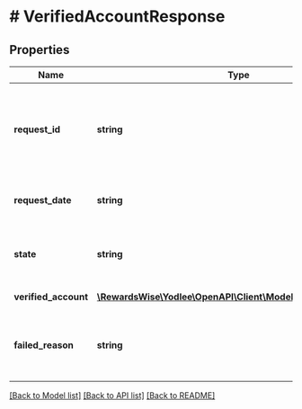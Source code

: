 # # VerifiedAccountResponse

## Properties

Name | Type | Description | Notes
------------ | ------------- | ------------- | -------------
**request_id** | **string** | The unique identifier for the verification request that returns contextual data | [optional] [readonly]
**request_date** | **string** | The date of the verification request | [optional] [readonly]
**state** | **string** | The overall status of the verification request | [optional] [readonly]
**verified_account** | [**\RewardsWise\Yodlee\OpenAPI\Client\Model\VerifiedAccounts[]**](VerifiedAccounts.md) |  | [optional] [readonly]
**failed_reason** | **string** | The reason for the failure of the verification request | [optional] [readonly]

[[Back to Model list]](../../README.md#models) [[Back to API list]](../../README.md#endpoints) [[Back to README]](../../README.md)
